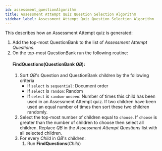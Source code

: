 ```yaml
---
id: assessment_questionAlgorithm
title: Assessment Attempt Quiz Question Selection Algorithm
sidebar_label: Assessment Attempt Quiz Question Selection Algorithm
---
```


This describes how an Assessment Attempt quiz is generated:

1.  Add the top-most QuestionBank to the list of _Assessment Attempt Questions_.
1.  On the top-most QuestionBank run the following routine:
    #### **FindQuestions**(QuestionBank _QB_):
    1.  Sort _QB_'s Question and QuestionBank children by the following criteria
        * If `select` is `sequential`: Document order
        * If `select` is `random`: Random
        * If `select` is `random-unseen`: Number of times this child has been used in an Assessment Attempt quiz. If two children have been used an equal number of times then sort these two children randomly.
    1.  Select the top-most number of children equal to `choose`. If `choose` is greater than the number of children to choose then select all children. Replace _QB_ in the _Assessment Attempt Questions_ list with all selected children.
    1.  For every _Child_ in _QB_'s children:
        1.  Run **FindQuestions**(_Child_)
